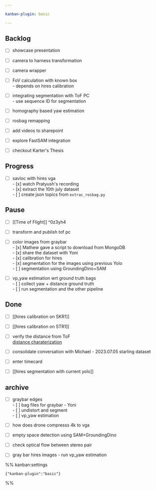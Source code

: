 ```yaml
---

kanban-plugin: basic

---
```


## Backlog

- [ ] showcase presentation
- [ ] camera to harness transformation
- [ ] camera wrapper
- [ ] FoV calculation with known box<br>- depends on hires calibration
- [ ] integrating segmentation with ToF PC<br>- use sequence ID for segmentation
- [ ] homography based yaw estimation
- [ ] rosbag remapping
- [ ] add videos to sharepoint
- [ ] explore FastSAM integration
- [ ] checkout Karter's Thesis


## Progress

- [ ] savloc with hires vga<br>- [x] watch Pratyush's recording<br>- [x] extract the 10th july dataset<br>- [ ] create json topics from `extrac_rosbag.py`


## Pause

- [ ] [[Time of Flight]] ^0z3yh4
- [ ] transform and publish tof pc
- [ ] color images from graybar<br>- [x] Mathew gave a script to download from MongoDB<br>- [x] share the dataset with Yoni<br>- [x] calibration for hires<br>- [x] segmentation for the images using previous Yolo<br>- [ ] segmentation using GroundingDino+SAM
- [ ] vp_yaw estimation wrt ground truth bags<br>- [ ]  collect yaw + distance ground truth<br>- [ ]  run segmentation and the other pipeline


## Done

- [ ] [[hires calibration on SKR1]]
- [ ] [[hires calibration on STR1]]
- [ ] verify the distance from ToF<br>[distance charaterization](https://docs.google.com/spreadsheets/d/1Z4md_isMuGlsjRxvag8epsKHRNfii5nQlp1vZVF5CNQ/edit#gid=0)
- [ ] consolidate conversation with Michael - 2023.07.05 starling dataset
- [ ] enter timecard
- [ ] [[hires segmentation with current yolo]]


## archive

- [ ] graybar edges<br>- [ ] bag files for graybar - Yoni<br>- [ ] undistort and segment<br>- [ ] vp_yaw estimation
- [ ] how does drone compresss 4k to vga
- [ ] empty space detection using SAM+GroundingDino
- [ ] check optical flow between stereo pair
- [ ] gray bar hires images - run vp_yaw estimation




%% kanban:settings
```
{"kanban-plugin":"basic"}
```
%%